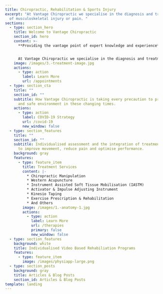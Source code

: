 ```yaml
---
title: Chiropractic, Rehabilitation & Sports Injury
excerpt: "At Vantage Chiropractic we specialise in the diagnosis and treatment
  of musculoskeletal injury or pain. "
sections:
  - type: section_hero
    title: Welcome to Vantage Chiropractic
    section_id: hero
    content: >-
      **Providing the vantage point of expert knowledge and experience**


      At Vantage Chiropractic we specialise in the diagnosis and treatment of musculoskeletal injury or pain.
    image: /images/3.-treatment-image.jpg
    actions:
      - type: action
        label: Learn More
        url: /appointments
  - type: section_cta
    title: ""
    section_id: ""
    subtitle: How Vantage Chiropractic is taking every precaution to provide a clean
      and safe environment in these changing times.
    actions:
      - type: action
        label: COVID-19 Strategy
        url: /covid-19
        new_window: false
  - type: section_features
    title: ""
    section_id: ""
    subtitle: Individualised assessment and the integration of treatment techniques
      to improve movement, reduce pain and optimise performance.
    background: gray
    features:
      - type: feature_item
        title: Treatment Services
        content: |-
          * Chiropractic Manipulation
          * Western Acupuncture
          * Instrument Assisted Soft Tissue Mobilisation (IASTM)
          * Activator & Impulse Adjusting Instrument
          * Kinesio Taping
          * Exercise Prescription & Rehabilitation
          * And Others
        image: /images/1.-anatomy-1.jpg
        actions:
          - type: action
            label: Learn More
            url: /therapies
            primary: false
            new_window: false
  - type: section_features
    background: white
    title: Individualised Video Based Rehabiliation Programs
    features:
      - type: feature_item
        image: /images/physiapp-large.png
  - type: section_posts
    background: gray
    title: Articles & Blog Posts
    section_id: Articles & Blog Posts
template: landing
---
```


